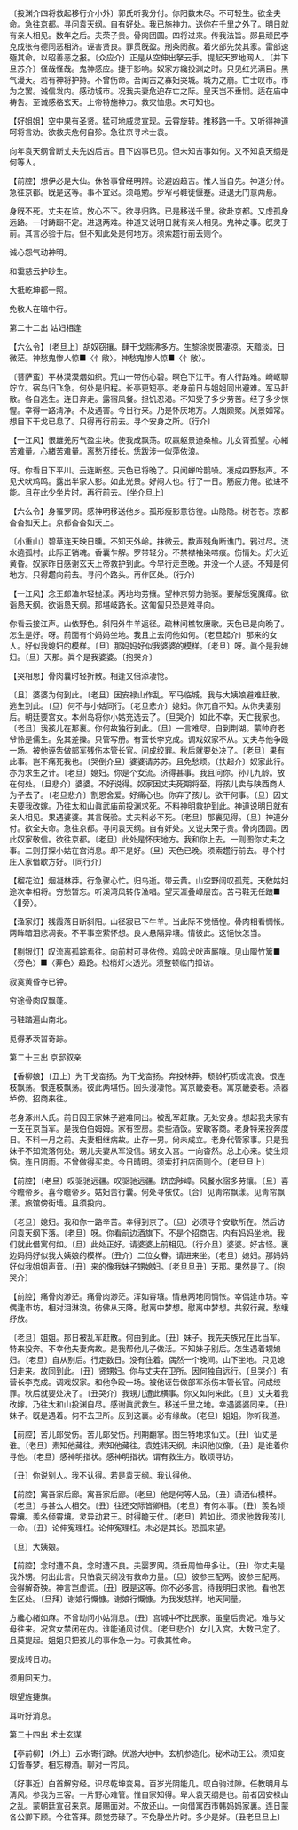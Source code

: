 <!-- { "loadSidebar": true } -->
〔投渊介四将救起移行介小外〕郭氏听我分付。你阳数未尽。不可轻生。欲全夫命。急往京都。寻问袁天纲。自有好处。我已施神力。送你在千里之外了。明日就有亲人相见。数年之后。夫荣子贵。骨肉团圆。四将过来。传我法旨。郧县顽民李克成张有德同恶相济。诬害贤良。罪贯旣盈。刑条罔赦。着火部先焚其家。雷部速殛其命。以昭善恶之报。〔众应介〕正是从空伸出拏云手。提起天罗地网人。〔并下旦苏介〕怪哉怪哉。鬼神感应。捷于影响。奴家方纔投渊之时。只见红光满目。黑气漫天。若有神将护持。不曾伤命。吾闻古之寡妇哭城。城为之崩。亡士叹市。市为之罢。诚信发内。感动城市。况我夫妻危迫存亡之际。皇天岂不垂悯。适在庙中祷吿。至诚感格玄天。上帝特施神力。救灾恤患。未可知也。 

【好姐姐】空中果有圣贤。猛可地威灵宣现。云霄旋转。推移路一千。又听得神道呵将言劝。欲救夫危何自殄。急往京寻术士袁。

向年袁天纲曾断丈夫先凶后吉。目下凶事已见。但未知吉事如何。又不知袁天纲是何等人。 

【前腔】想伊必是大仙。休咎事曾经明辨。论避凶趋吉。惟人当自先。神道分付。急往京都。旣是这等。事不宜迟。须黾勉。步窄弓鞋徒偃蹇。进退无门意两悬。

身旣不死。丈夫在监。放心不下。欲寻归路。已是移送千里。欲赴京都。又虑孤身远路。一时踌蹰不定。进退两难。神道又说明日就有亲人相见。鬼神之事。旣灵于前。其言必验于后。但不知此处是何地方。须索趱行前去则个。 

诚心怨气动神明。

和霭慈云护眇生。

大抵乾坤都一照。

免敎人在暗中行。 

第二十二出
姑妇相逢

【六么令】〔老旦上〕胡奴窃攘。肆干戈鼎沸多方。生黎涂炭景凄凉。天黯淡。日微茫。神愁鬼惨人惊■〈忄敞〉。神愁鬼惨人惊■〈忄敞〉。

〔菩萨蛮〕平林漠漠烟如织。荒山一带伤心碧。暝色下江干。有人行路难。崎岖聊竚立。宿鸟归飞急。何处是归程。长亭更短亭。老身前日与姐姐同出避难。军马赶散。各自逃生。连日奔走。露宿风餐。担饥忍渴。不知受了多少劳苦。经了多少惊惶。幸得一路淸净。不及遇害。今日行来。乃是怀庆地方。人烟颇聚。风景如常。想目下干戈已息了。只得再行前去。寻个安身之所。〔行介〕 

【一江风】恨雄羌厉气盈尘坱。使我成飘荡。叹羸躯景迫桑楡。儿女胥孤望。心緖苦难量。心緖苦难量。离愁万缕长。恁跋涉一似萍依浪。

呀。你看日下平川。云连断壑。天色已将晚了。只闻蝉吟鹊噪。凑成四野愁声。不见犬吠鸡鸣。露出半家人影。如此光景。好闷人也。行了一日。筋疲力倦。欲进不能。且在此少坐片时。再行前去。〔坐介旦上〕 

【六么令】身罹罗网。感神明移送他乡。孤形瘦影意彷徨。山隐隐。树苍苍。京都杳杳如天上。京都杳杳如天上。

〔小重山〕碧草连天映日曛。不知天外岭。抹微云。数声残角断谯门。鸦过尽。流水遶孤村。此际正销魂。香囊乍解。罗带轻分。不禁襟袖染啼痕。伤情处。灯火近黄昏。奴家昨日感谢玄天上帝救护到此。今早行走至晚。并没一个人迹。不知是何地方。只得趱向前去。寻问个路头。再作区处。〔行介〕 

【一江风】念王郞溘尔轻抛漾。两地均劳攘。望神京努力驰驱。要解恁寃魔瘴。欲诣恳天纲。欲诣恳天纲。那堪岐路长。这匍匐只恐是难寻向。

你看云接江声。山依野色。斜阳外牛羊返径。疏林间樵牧赓歌。天色已是向晚了。怎生是好。呀。前面有个妈妈坐地。我且上去问他如何。〔老旦起介〕那来的女人。好似我媳妇的模样。〔旦〕那妈妈好似我婆婆的模样。〔老旦〕呀。眞个是我媳妇。〔旦〕天那。眞个是我婆婆。〔抱哭介〕 

【哭相思】骨肉曩时轻折散。相逢又倍添凄怆。

〔旦〕婆婆为何到此。〔老旦〕因安禄山作乱。军马临城。我与大姨娘避难赶散。逃生到此。〔旦〕何不与小姑同行。〔老旦悲介〕媳妇。你兀自不知。从你夫妻别后。朝廷要宫女。本州岛将你小姑充选去了。〔旦哭介〕如此不幸。天亡我家也。〔老旦〕我孩儿在那裏。你何故独行到此。〔旦〕一言难尽。自到荆湖。蒙帅府老爷怜是儒生。免其差操。只管写册。有营长李克成。调戏奴家不从。丈夫与他争殴一场。被他诬吿做部军残伤本管长官。问成绞罪。秋后就要处决了。〔老旦〕果有此事。岂不痛死我也。〔哭倒介旦〕婆婆请苏苏。且免愁烦。〔扶起介〕奴家此行。亦为求生之计。〔老旦〕媳妇。你是个女流。济得甚事。我且问你。孙儿九龄。放在何处。〔旦悲介〕婆婆。不好说得。奴家因丈夫死期将至。将孩儿卖与陕西商人为子去了。〔老旦悲介〕割恩舍爱。好痛心也。你弃了孩儿。欲干何事。〔旦〕因丈夫要我改嫁。乃往太和山眞武庙前投渊求死。不料神明救护到此。神道说明日就有亲人相见。果遇婆婆。其言旣验。丈夫料必不死。〔老旦〕那裏见得。〔旦〕神道分付。欲全夫命。急往京都。寻问袁天纲。自有好处。又说夫荣子贵。骨肉团圆。因此奴家敬信。欲往京都。〔老旦〕此处是怀庆地方。我和你上去。一则图你丈夫之事。二则打探小姑在宫消息。却不是好。〔旦〕天色已晚。须索趱行前去。寻个村庄人家借歇方好。〔同行介〕 

【榴花泣】烟凝林莽。行急骤心忙。归鸟逝。带云黄。山空野阔叹孤荒。天敎姑妇途次幸相将。穷愁暂忘。听溪湾风转传渔唱。望天涯叠嶂层峦。苦弓鞋无任踉■〈旁〉。

【渔家灯】残霞落日断斜阳。山径寂已下牛羊。当此际不觉恓惶。骨肉相看惆怅。两眸暗泪悲凋丧。不平事空萦怀想。良人悬隔异壤。情彼此。这悒怏怎当。

【剔银灯】叹流离孤踪焉往。向前村可寻依傍。鸡鸣犬吠声厮嚷。见山陬竹篱■〈旁色〉■〈莽色〉趋跄。松梢灯火透光。须整顿临门扣访。

寂寞黄昏寺已钟。

穷途骨肉叹飘蓬。

弓鞋踏遍山南北。

觅得茅茨暂寄踪。 

第二十三出
京邸叙亲

【香柳娘】〔丑上〕为干戈奋扬。为干戈奋扬。奔投林莽。颓龄朽质成流浪。恨连枝飘荡。恨连枝飘荡。彼此两堪伤。回头漫凄怆。寓京畿委巷。寓京畿委巷。涤器垆傍。招商来往。

老身涿州人氏。前日因王家妹子避难同出。被乱军赶散。无处安身。想起我夫家有一支在京当军。是我伯伯姆姆。家有空房。卖些酒饭。安歇客商。老身特来投奔度日。不料一月之前。夫妻相继病故。止存一男。尙未成立。老身代管家事。只是我妹子不知流落何处。甥儿夫妻从军没信。甥女入宫。一向杳然。总上心来。徒生烦恼。连日阴雨。不曾做得买卖。今日晴明。须索打扫店面则个。〔老旦旦上〕 

【前腔】〔老旦〕叹驱驰远疆。叹驱驰远疆。跻峦陟嶂。风餐水宿多劳攘。〔旦〕喜今瞻帝乡。喜今瞻帝乡。姑妇苦行囊。何处寻依仗。〔合〕见靑帘飘漾。见靑帘飘漾。旅馆傍街墙。且须投向。

〔老旦〕媳妇。我和你一路辛苦。幸得到京了。〔旦〕必须寻个安歇所在。然后访问袁天纲下落。〔老旦〕呀。你看前边酒旗下。不是个招商店。内有妈妈坐地。我们就此借寓何如。〔旦〕此处正好。请婆婆上前相见。〔行介旦〕婆婆。好古怪。裏边妈妈好似我大姨娘的模样。〔丑介〕二位女眷。请进来坐。〔老旦〕媳妇。那妈妈好似我姐姐声音。〔丑〕来的像我妹子甥媳妇。〔老旦旦丑〕天那。果然是了。〔抱哭介〕 

【前腔】痛骨肉渺茫。痛骨肉渺茫。浑如霄壤。情悬两地同惆怅。幸偶逢市坊。幸偶逢市坊。相对泪淋浪。彷佛从天降。慰离中梦想。慰离中梦想。共叙行藏。愁蛾纾放。

〔老旦〕姐姐。那日被乱军赶散。何由到此。〔丑〕妹子。我先夫族兄在此当军。特来投奔。不幸他夫妻病故。是我帮他儿子做活。不知妹子别后。怎生遇着甥媳妇。〔老旦〕自从别后。行走数日。没有住着。偶然一个晚间。山下坐地。只见媳妇走来。故同到此。〔丑〕贤甥妇。你与丈夫在卫所。因何独自远行。〔旦哭介〕有营长李克成。调戏奴家。和他争殴一场。被他诬吿做部军杀伤本管长官。问成绞罪。秋后就要处决了。〔丑哭介〕我甥儿遭此横事。你又如何来此。〔旦〕丈夫着我改嫁。乃往太和山投渊自尽。感谢眞武救生。移送千里之地。幸遇婆婆同来。〔丑〕妹子。旣是遇着。何不去卫所。反到这裏。必有缘故。〔老旦〕姐姐。你听我道。 

【前腔】苦儿郞受伤。苦儿郞受伤。刑期翻掌。图生特地求仙丈。〔丑〕仙丈是谁。〔老旦〕素知他藏往。素知他藏往。袁姓讳天纲。未识他仪像。〔丑〕是谁着你寻他。〔老旦〕感神明指状。感神明指状。谓有救生方。敢烦寻访。

〔丑〕你说别人。我不认得。若是袁天纲。我认得他。 

【前腔】寓吾家后廊。寓吾家后廊。〔老旦〕他是何等人品。〔丑〕潇洒仙模样。〔老旦〕与甚么人相交。〔丑〕往还交际皆卿相。〔老旦〕有何本事。〔丑〕羡名倾霄壤。羡名倾霄壤。灵异动君王。时得瞻天仗。〔老旦〕若如此。须求他救我孩儿一命。〔丑〕论伸寃理枉。论伸寃理枉。未必是其长。恐孤来望。

〔旦〕大姨娘。 

【前腔】念时遭不良。念时遭不良。夫婴罗网。须垂周恤毋多让。〔丑〕你丈夫是我外甥。何出此言。只怕袁天纲没有救命力量。〔旦〕彼参三配两。彼参三配两。会得解奇殃。神言岂虚谎。〔丑〕旣是这等。你不必多言。待我明日求他。看他怎生区处。〔旦拜〕谢娘行慨慷。谢娘行慨慷。为我发慈祥。地天同量。

方纔心緖如麻。不曾动问小姑消息。〔丑〕宫城中不比民家。虽皇后贵妃。难与父母往来。况宫女禁闭在内。谁能通风讨信。〔老旦悲介〕女儿入宫。大数已定了。且莫提起。姐姐只把孩儿的事作急一为。可救其性命。 

要成转日功。

须用回天力。

眼望旌捷旗。

耳听好消息。 

第二十四出
术士玄谋

【亭前柳】〔外上〕云水寄行踪。优游大地中。玄机参造化。秘术动王公。须知变幻皆春梦。相忘樽酒。聊对一帘风。

〔好事近〕白首解穷经。识尽乾坤变易。百岁光阴能几。叹白驹过隙。任教明月与淸风。参我为三客。一片野心难管。惟自家知得。卑人袁天纲是也。前者因安禄山之乱。蒙朝廷宣召来京。屡赐面对。不放还山。一向借寓西市韩妈妈家裏。连日蒙各公卿下顾。今往答拜。颇觉劳碌了。不免静坐片时。多少是好。〔丑老旦旦上〕 

